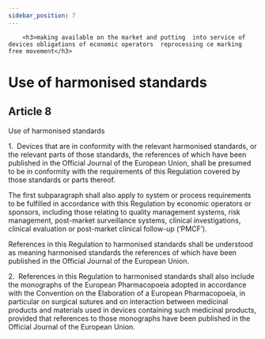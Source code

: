 ```yaml
---
sidebar_position: 7
---
```

        <h3>making available on the market and putting  into service of devices obligations of economic operators  reprocessing ce marking free movement</h3>
<h1>Use of harmonised standards</h1>
<h2>Article 8</h2>
   <p class="stitle-article-norm">Use of harmonised standards</p>
   <p class="norm">1.&nbsp;&nbsp;Devices that are in conformity with the
 relevant harmonised standards, or the relevant parts of those 
standards, the references of which have been published in the <span class="italics">Official Journal of the European Union</span>, shall be presumed to be in conformity with the requirements of this Regulation covered by those standards or parts thereof.</p>
   <p class="norm">The first subparagraph&nbsp;shall also apply to 
system or process requirements to be fulfilled in accordance with this 
Regulation by economic operators or sponsors, including those relating 
to quality management systems, risk management, post-market surveillance
 systems, clinical investigations, clinical evaluation or post-market 
clinical follow-up&nbsp;(‘PMCF’).</p>
   <p class="norm">References in this Regulation to harmonised standards
 shall be understood as meaning harmonised standards the references of 
which have been published in the <span class="italics">Official Journal of the European Union</span>.</p>
   <p class="norm">2.&nbsp;&nbsp;References in this Regulation to 
harmonised standards shall also include the monographs of the European 
Pharmacopoeia adopted in accordance with the Convention on the 
Elaboration of a European Pharmacopoeia, in particular on surgical 
sutures and on interaction between medicinal products and materials used
 in devices containing such medicinal products, provided that references
 to those monographs have been published in the <span class="italics">Official Journal of the European Union</span>.</p>